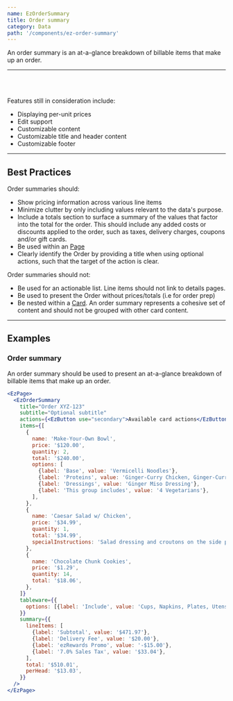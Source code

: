 ```yaml
---
name: EzOrderSummary
title: Order summary
category: Data
path: '/components/ez-order-summary'
---
```


An order summary is an at-a-glance breakdown of billable items that make up an order.

---

<EzAlert
  headline="This component is under development"
  tagline="There will likely be breaking changes to the API. Proceed with caution."
  use="warning"
/>

<br/>
<br/>

Features still in consideration include:

- Displaying per-unit prices
- Edit support
- Customizable content
- Customizable title and header content
- Customizable footer

---

## Best Practices

Order summaries should:

- Show pricing information across various line items
- Minimize clutter by only including values relevant to the data's purpose.
- Include a totals section to surface a summary of the values that factor into the total for the order. This should include any added costs or discounts applied to the order, such as taxes, delivery charges, coupons and/or gift cards.
- Be used within an [Page](/components/ez-page)
- Clearly identify the Order by providing a title when using optional actions, such that the target of the action is clear.

Order summaries should not:

- Be used for an actionable list. Line items should not link to details pages.
- Be used to present the Order without prices/totals (i.e for order prep)
- Be nested within a [Card](/components/ez-card). An order summary represents a cohesive set of content and should not be grouped with other card content.

---

## Examples

### Order summary

An order summary should be used to present an at-a-glance breakdown of billable items that make up an order.

```jsx
<EzPage>
  <EzOrderSummary
    title="Order XYZ-123"
    subtitle="Optional subtitle"
    actions={<EzButton use="secondary">Available card actions</EzButton>}
    items={[
      {
        name: 'Make-Your-Own Bowl',
        price: '$120.00',
        quantity: 2,
        total: '$240.00',
        options: [
          {label: 'Base', value: 'Vermicelli Noodles'},
          {label: 'Proteins', value: 'Ginger-Curry Chicken, Ginger-Curry Tofu'},
          {label: 'Dressings', value: 'Ginger Miso Dressing'},
          {label: 'This group includes', value: '4 Vegetarians'},
        ],
      },
      {
        name: 'Caesar Salad w/ Chicken',
        price: '$34.99',
        quantity: 1,
        total: '$34.99',
        specialInstructions: 'Salad dressing and croutons on the side please!',
      },
      {
        name: 'Chocolate Chunk Cookies',
        price: '$1.29',
        quantity: 14,
        total: '$18.06',
      },
    ]}
    tableware={{
      options: [{label: 'Include', value: 'Cups, Napkins, Plates, Utensils'}],
    }}
    summary={{
      lineItems: [
        {label: 'Subtotal', value: '$471.97'},
        {label: 'Delivery Fee', value: '$20.00'},
        {label: 'ezRewards Promo', value: '-$15.00'},
        {label: '7.0% Sales Tax', value: '$33.04'},
      ],
      total: '$510.01',
      perHead: '$13.03',
    }}
  />
</EzPage>
```
